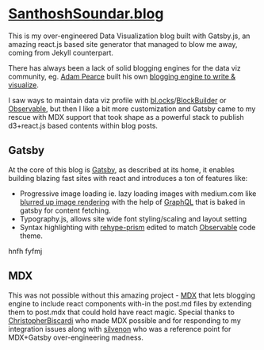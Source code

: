 # [SanthoshSoundar.blog](https://santhoshsoundar.blog/)
This is my over-engineered Data Visualization blog built with Gatsby.js, an amazing react.js based site generator that managed to blow me away, coming from Jekyll counterpart. 

There has always been a lack of solid blogging engines for the data viz community, eg. [Adam Pearce](https://twitter.com/adamrpearce) built his own [blogging engine to write & visualize](https://roadtolarissa.com/literate-blogging/).

I saw ways to maintain data viz profile with [bl.ocks](https://bl.ocks.org/)/[BlockBuilder](https://blockbuilder.org/search) or [Observable](https://beta.observablehq.com/), but then I like a bit more customization and Gatsby came to my rescue with MDX support that took shape as a powerful stack to publish d3+react.js based contents within blog posts. 

## Gatsby
At the core of this blog is [Gatsby](https://next.gatsbyjs.org/), as described at its home, it enables building blazing fast sites with react and introduces a ton of features like:
- Progressive image loading ie. lazy loading images with medium.com like [blurred up image rendering](https://codebushi.com/using-gatsby-image/) with the help of [GraphQL](https://graphql.org/) that is baked in gatsby for content fetching.
- Typography.js, allows site wide font styling/scaling and layout setting 
- Syntax highlighting with [rehype-prism](https://github.com/mapbox/rehype-prism/blob/master/index.js) edited to match [Observable](https://beta.observablehq.com/) code theme. 

hnfh fyfmj
## MDX
This was not possible without this amazing project - [MDX](https://mdxjs.com/) that lets blogging engine to include react components with-in the post.md files by extending them to post.mdx that could hold have react magic. Special thanks to [ChristopherBiscardi](https://github.com/ChristopherBiscardi) who made MDX possible and for responding to my integration issues along with [silvenon](https://github.com/silvenon) who was a reference point for MDX+Gatsby over-engineering madness. 
